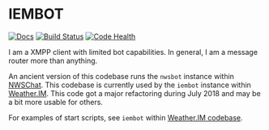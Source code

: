 IEMBOT
======

[![Docs](https://readthedocs.org/projects/iembot/badge/?version=latest)](https://readthedocs.org/projects/iembot/)
[![Build Status](https://travis-ci.org/akrherz/iembot.svg)](https://travis-ci.org/akrherz/iembot)
[![Code Health](https://landscape.io/github/akrherz/iembot/master/landscape.svg?style=flat)](https://landscape.io/github/akrherz/iembot/master)

I am a XMPP client with limited bot capabilities.  In general, I am a message
router more than anything.

An ancient version of this codebase runs the `nwsbot` instance within
[NWSChat](https://nwschat.weather.gov).  This codebase is currently used by the
`iembot` instance within [Weather.IM](https://weather.im).  This code got a major
refactoring during July 2018 and may be a bit more usable for others.

For examples of start scripts, see `iembot` within [Weather.IM codebase](https://github.com/akrherz/weather.im/tree/master/iembot).
